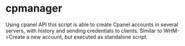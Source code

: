 # cpmanager
Using cpanel API this script is able to create Cpanel accounts in several servers, with history and sending credentials to clients. Similar to WHM->Create a new account, but executed as standalone script. 
